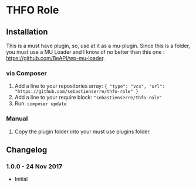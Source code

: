 # THFO Role
 


## Installation

This is a must have plugin, so, use at it as a mu-plugin.
Since this is a folder, you must use a MU Loader and I know of no better than this one : https://github.com/BeAPI/wp-mu-loader.

### via Composer

1. Add a line to your repositories array: `{ "type": "vcs", "url": "https://github.com/sebastienserre/thfo-role" }`
2. Add a line to your require block: `"sebastienserre/thfo-role"`
3. Run: `composer update`

### Manual

1. Copy the plugin folder into your must use plugins folder.

## Changelog

### 1.0.0 - 24 Nov 2017
* Initial